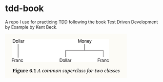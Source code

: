 # tdd-book
A repo I use for practicing TDD following the book Test Driven Development by Example by Kent Beck.

![alt text](<figures/2.png>)
